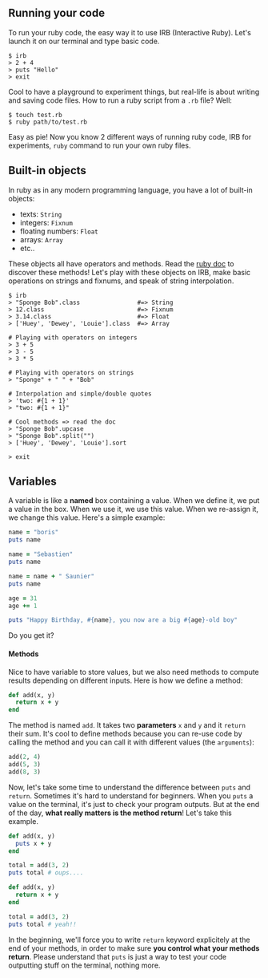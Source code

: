 ## Running your code

To run your ruby code, the easy way it to use IRB (Interactive Ruby). Let's launch it on our terminal and type basic code.

```
$ irb
> 2 + 4
> puts "Hello"
> exit
```

Cool to have a playground to experiment things, but real-life is about writing and saving code files. How to run a ruby script from a `.rb` file? Well:

```
$ touch test.rb
$ ruby path/to/test.rb
```

Easy as pie! Now you know 2 different ways of running ruby code, IRB for experiments, `ruby` command to run your own ruby files.

## Built-in objects

In ruby as in any modern programming language, you have a lot of built-in objects:

- texts: `String`
- integers: `Fixnum`
- floating numbers: `Float`
- arrays: `Array`
- etc..

These objects all have operators and methods. Read the [ruby doc](http://ruby-doc.org/core-2.2.3/) to discover these methods! Let's play with these objects on IRB, make basic operations on strings and fixnums, and speak of string interpolation.

```
$ irb
> "Sponge Bob".class                #=> String
> 12.class                          #=> Fixnum
> 3.14.class                        #=> Float
> ['Huey', 'Dewey', 'Louie'].class  #=> Array

# Playing with operators on integers
> 3 + 5
> 3 - 5
> 3 * 5

# Playing with operators on strings
> "Sponge" + " " + "Bob"

# Interpolation and simple/double quotes
> 'two: #{1 + 1}'
> "two: #{1 + 1}"

# Cool methods => read the doc
> "Sponge Bob".upcase
> "Sponge Bob".split("")
> ['Huey', 'Dewey', 'Louie'].sort

> exit
```

## Variables

A variable is like a **named** box containing a value. When we define it, we put a value in the box. When we use it, we use this value. When we re-assign it, we change this value. Here's a simple example:

```ruby
name = "boris"
puts name

name = "Sebastien"
puts name

name = name + " Saunier"
puts name

age = 31
age += 1

puts "Happy Birthday, #{name}, you now are a big #{age}-old boy"
```

Do you get it?

#### Methods

Nice to have variable to store values, but we also need methods to compute results depending on different inputs. Here is how we define a method:

```ruby
def add(x, y)
  return x + y
end
```

The method is named `add`. It takes two **parameters** `x` and `y` and it `return` their sum. It's cool to define methods because you can re-use code by calling the method and you can call it with different values (the `arguments`):

```ruby
add(2, 4)
add(5, 3)
add(8, 3)
```

Now, let's take some time to understand the difference between `puts` and `return`. Sometimes it's hard to understand for beginners. When you `puts` a value on the terminal, it's just to check your program outputs. But at the end of the day, **what really matters is the method return**! Let's take this example.

```ruby
def add(x, y)
  puts x + y
end

total = add(3, 2)
puts total # oups....

def add(x, y)
  return x + y
end

total = add(3, 2)
puts total # yeah!!
```

In the beginning, we'll force you to write `return` keyword explicitely at the end of your methods, in order to make sure **you control what your methods return**. Please understand that `puts` is just a way to test your code outputting stuff on the terminal, nothing more.
